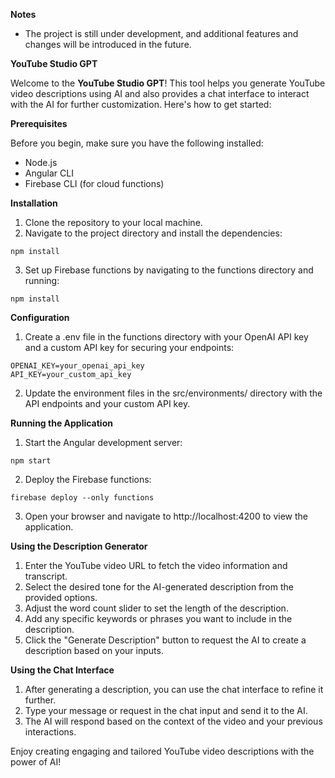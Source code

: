 **Notes**

- The project is still under development, and additional features and changes will be introduced in the future.

**YouTube Studio GPT**

Welcome to the **YouTube Studio GPT**! This tool helps you generate YouTube video descriptions using AI and also provides a chat interface to interact with the AI for further customization. Here's how to get started:

**Prerequisites**

Before you begin, make sure you have the following installed:

- Node.js
- Angular CLI
- Firebase CLI (for cloud functions)

**Installation**

1. Clone the repository to your local machine.
2. Navigate to the project directory and install the dependencies:

```npm install```

3. Set up Firebase functions by navigating to the functions directory and running:

```npm install```

**Configuration**

1. Create a .env file in the functions directory with your OpenAI API key and a custom API key for securing your endpoints:

```
OPENAI_KEY=your_openai_api_key
API_KEY=your_custom_api_key
```

2. Update the environment files in the src/environments/ directory with the API endpoints and your custom API key.

**Running the Application**

1. Start the Angular development server:

```npm start```

2. Deploy the Firebase functions:

```firebase deploy --only functions```

3. Open your browser and navigate to http://localhost:4200 to view the application.

**Using the Description Generator**

1. Enter the YouTube video URL to fetch the video information and transcript.
2. Select the desired tone for the AI-generated description from the provided options.
3. Adjust the word count slider to set the length of the description.
4. Add any specific keywords or phrases you want to include in the description.
5. Click the "Generate Description" button to request the AI to create a description based on your inputs.

**Using the Chat Interface**

1. After generating a description, you can use the chat interface to refine it further.
2. Type your message or request in the chat input and send it to the AI.
3. The AI will respond based on the context of the video and your previous interactions.


Enjoy creating engaging and tailored YouTube video descriptions with the power of AI!